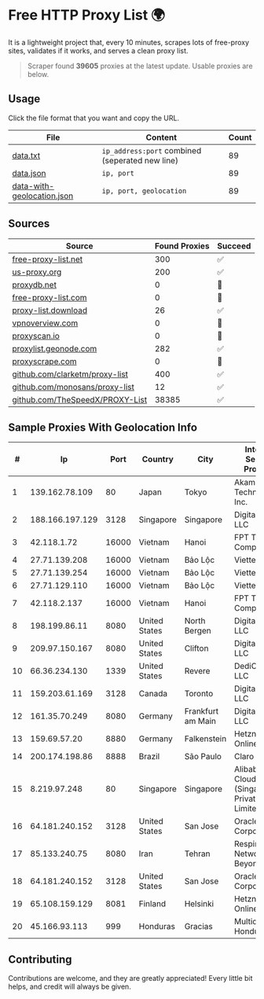 
# Free HTTP Proxy List 🌍

It is a lightweight project that, every 10 minutes, scrapes lots of free-proxy sites, validates if it works, and serves a clean proxy list.


> Scraper found **39605** proxies at the latest update. Usable proxies are below.

## Usage

Click the file format that you want and copy the URL.


|File|Content|Count|
|----|-------|-----|
|[data.txt](https://raw.githubusercontent.com/themiralay/Proxy-List-World/master/data.txt)|`ip_address:port` combined (seperated new line)|89|
|[data.json](https://raw.githubusercontent.com/themiralay/Proxy-List-World/master/data.json)|`ip, port`|89|
|[data-with-geolocation.json](https://raw.githubusercontent.com/themiralay/Proxy-List-World/master/data-with-geolocation.json)|`ip, port, geolocation`|89|

## Sources

|Source|Found Proxies|Succeed|
|------|-------------|-------|
|[free-proxy-list.net](https://free-proxy-list.net)|300|✅|
|[us-proxy.org](https://www.us-proxy.org)|200|✅|
|[proxydb.net](http://proxydb.net)|0|🚫|
|[free-proxy-list.com](https://free-proxy-list.com/?page=&port=&type%5B%5D=http&type%5B%5D=https&up_time=0&search=Search)|0|🚫|
|[proxy-list.download](https://www.proxy-list.download/HTTP)|26|✅|
|[vpnoverview.com](https://vpnoverview.com/privacy/anonymous-browsing/free-proxy-servers)|0|🚫|
|[proxyscan.io](https://www.proxyscan.io)|0|🚫|
|[proxylist.geonode.com](https://proxylist.geonode.com/api/proxy-list?limit=300&page=1&sort_by=lastChecked&sort_type=desc&protocols=http,https)|282|✅|
|[proxyscrape.com](https://api.proxyscrape.com/v2/?request=displayproxies&protocol=http&timeout=10000&country=all&ssl=all&anonymity=all)|0|🚫|
|[github.com/clarketm/proxy-list](https://raw.githubusercontent.com/clarketm/proxy-list/master/proxy-list-raw.txt)|400|✅|
|[github.com/monosans/proxy-list](https://raw.githubusercontent.com/monosans/proxy-list/main/proxies/http.txt)|12|✅|
|[github.com/TheSpeedX/PROXY-List](https://raw.githubusercontent.com/TheSpeedX/PROXY-List/master/http.txt)|38385|✅|


## Sample Proxies With Geolocation Info

|#|Ip|Port|Country|City|Internet Service Provider|
|-|--|----|-------|----|-------------------------|
|1|139.162.78.109|80|Japan|Tokyo|Akamai Technologies, Inc.|
|2|188.166.197.129|3128|Singapore|Singapore|DigitalOcean, LLC|
|3|42.118.1.72|16000|Vietnam|Hanoi|FPT Telecom Company|
|4|27.71.139.208|16000|Vietnam|Bảo Lộc|Viettel Group|
|5|27.71.139.254|16000|Vietnam|Bảo Lộc|Viettel Group|
|6|27.71.129.110|16000|Vietnam|Bảo Lộc|Viettel Group|
|7|42.118.2.137|16000|Vietnam|Hanoi|FPT Telecom Company|
|8|198.199.86.11|8080|United States|North Bergen|DigitalOcean, LLC|
|9|209.97.150.167|8080|United States|Clifton|DigitalOcean, LLC|
|10|66.36.234.130|1339|United States|Revere|DediOutlet, LLC|
|11|159.203.61.169|3128|Canada|Toronto|DigitalOcean, LLC|
|12|161.35.70.249|8080|Germany|Frankfurt am Main|DigitalOcean, LLC|
|13|159.69.57.20|8880|Germany|Falkenstein|Hetzner Online GmbH|
|14|200.174.198.86|8888|Brazil|São Paulo|Claro S.A|
|15|8.219.97.248|80|Singapore|Singapore|Alibaba Cloud (Singapore) Private Limited|
|16|64.181.240.152|3128|United States|San Jose|Oracle Corporation|
|17|85.133.240.75|8080|Iran|Tehran|Respina Networks & Beyond PJSC|
|18|64.181.240.152|3128|United States|San Jose|Oracle Corporation|
|19|65.108.159.129|8081|Finland|Helsinki|Hetzner Online GmbH|
|20|45.166.93.113|999|Honduras|Gracias|Multicable De Honduras|



## Contributing

Contributions are welcome, and they are greatly appreciated! Every
little bit helps, and credit will always be given.

